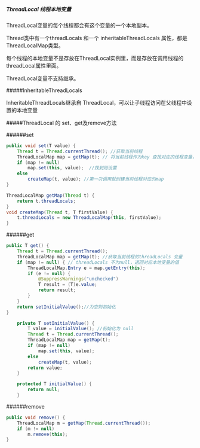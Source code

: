 ##### ThreadLocal 线程本地变量

ThreadLocal变量的每个线程都会有这个变量的一个本地副本。

Thread类中有一个threadLocals 和一个 inheritableThreadLocals 属性，都是ThreadLocalMap类型。

每个线程的本地变量不是存放在ThreadLocal实例里，而是存放在调用线程的threadLocal属性里面。

ThreadLocal变量不支持继承。



#####InheritableThreadLocals

InheritableThreadLocals继承自 ThreadLocal，可以让子线程访问在父线程中设置的本地变量

#####ThreadLocal 的 set、get及remove方法 

######set

```java
public void set(T value) {
    Thread t = Thread.currentThread(); //获取当前线程
    ThreadLocalMap map = getMap(t); // 将当前线程作为key 查找对应的线程变量，
    if (map != null)
        map.set(this, value);  //找到则设置
    else
        createMap(t, value); //第一次调用就创建当前线程对应的map
}

ThreadLocalMap getMap(Thread t) {
	return t.threadLocals;
}
void createMap(Thread t, T firstValue) {
	t.threadLocals = new ThreadLocalMap(this, firstValue);
}
```

######get

```java
public T get() {
    Thread t = Thread.currentThread();
    ThreadLocalMap map = getMap(t); //获取当前线程的threadLocals 变量
    if (map != null) { // threadLocals 不为null，返回对应本地变量的值
        ThreadLocalMap.Entry e = map.getEntry(this);
        if (e != null) {
            @SuppressWarnings("unchecked")
            T result = (T)e.value;
            return result;
        }
    }
    return setInitialValue();//为空则初始化
}

	private T setInitialValue() {
        T value = initialValue(); //初始化为 null
        Thread t = Thread.currentThread();
        ThreadLocalMap map = getMap(t);
        if (map != null)
            map.set(this, value);
        else
            createMap(t, value);
        return value;
    }

 	protected T initialValue() {
        return null;
    }
```

######remove

```java
public void remove() {
    ThreadLocalMap m = getMap(Thread.currentThread());
    if (m != null)
        m.remove(this);
}
```